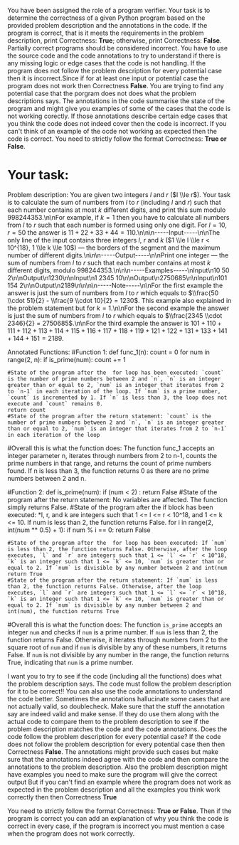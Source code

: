 
You have been assigned the role of a program verifier. Your task is to determine the correctness of a given Python program based on the provided problem description and  the annotations in the code. If the program is correct, that is it meets the requirements in the problem description, print Correctness: **True**; otherwise, print  Correctness: **False**. Partially correct programs should be considered incorrect. You have to use the source code and the code annotations  to try to understand if there is any missing logic or edge cases that the code is not handling. 
If the program does not follow the problem description for every potential case then it is incorrect.Since if for at least one input or potential case the program does not work then Correctness **False**.
You are trying to find any potential case that the porgram does not does what the problem descriptions says. The annotations in the code summarise the state of the program and  might give you examples of some of the cases that the code is not working corectly.
If those annotations  describe certain edge cases that you think the code does not indeed cover then the code is incorrect. If you can't think of an example of the ocde not working as expected then the code is correct.
You need to strictly follow the format Correctness: **True or False**.

# Your task:
Problem description: You are given two integers $l$ and $r$ ($l \\le r$). Your task is to calculate the sum of numbers from $l$ to $r$ (including $l$ and $r$) such that each number contains at most $k$ different digits, and print this sum modulo $998244353$.\n\nFor example, if $k = 1$ then you have to calculate all numbers from $l$ to $r$ such that each number is formed using only one digit. For $l = 10, r = 50$ the answer is $11 + 22 + 33 + 44 = 110$.\n\n\n-----Input-----\n\nThe only line of the input contains three integers $l$, $r$ and $k$ ($1 \\le l \\le r < 10^{18}, 1 \\le k \\le 10$) — the borders of the segment and the maximum number of different digits.\n\n\n-----Output-----\n\nPrint one integer — the sum of numbers from $l$ to $r$ such that each number contains at most $k$ different digits, modulo $998244353$.\n\n\n-----Examples-----\nInput\n10 50 2\n\nOutput\n1230\n\nInput\n1 2345 10\n\nOutput\n2750685\n\nInput\n101 154 2\n\nOutput\n2189\n\n\n\n-----Note-----\n\nFor the first example the answer is just the sum of numbers from $l$ to $r$ which equals to $\\frac{50 \\cdot 51}{2} - \\frac{9 \\cdot 10}{2} = 1230$. This example also explained in the problem statement but for $k = 1$.\n\nFor the second example the answer is just the sum of numbers from $l$ to $r$ which equals to $\\frac{2345 \\cdot 2346}{2} = 2750685$.\n\nFor the third example the answer is $101 + 110 + 111 + 112 + 113 + 114 + 115 + 116 + 117 + 118 + 119 + 121 + 122 + 131 + 133 + 141 + 144 + 151 = 2189$.

Annotated Functions:
#Function 1:
def func_1(n):
    count = 0
    for num in range(2, n):
        if is_prime(num):
            count += 1
        
    #State of the program after the  for loop has been executed: `count` is the number of prime numbers between 2 and `n`, `n` is an integer greater than or equal to 2, `num` is an integer that iterates from 2 to `n-1` in each iteration of the loop. If `num` is a prime number, `count` is incremented by 1. If `n` is less than 3, the loop does not execute and `count` remains 0.
    return count
    #State of the program after the return statement: `count` is the number of prime numbers between 2 and `n`, `n` is an integer greater than or equal to 2, `num` is an integer that iterates from 2 to `n-1` in each iteration of the loop
#Overall this is what the function does:
The function func_1 accepts an integer parameter n, iterates through numbers from 2 to n-1, counts the prime numbers in that range, and returns the count of prime numbers found. If n is less than 3, the function returns 0 as there are no prime numbers between 2 and n.

#Function 2:
def is_prime(num):
    if (num < 2) :
        return False
        #State of the program after the return statement: No variables are affected. The function simply returns False.
    #State of the program after the if block has been executed: *l, r, and k are integers such that 1 <= l <= r < 10^18, and 1 <= k <= 10. If num is less than 2, the function returns False.
    for i in range(2, int(num ** 0.5) + 1):
        if num % i == 0:
            return False
        
    #State of the program after the  for loop has been executed: If `num` is less than 2, the function returns False. Otherwise, after the loop executes, `l` and `r` are integers such that 1 <= `l` <= `r` < 10^18, `k` is an integer such that 1 <= `k` <= 10, `num` is greater than or equal to 2. If `num` is divisible by any number between 2 and int(num
    return True
    #State of the program after the return statement: If `num` is less than 2, the function returns False. Otherwise, after the loop executes, `l` and `r` are integers such that 1 <= `l` <= `r` < 10^18, `k` is an integer such that 1 <= `k` <= 10, `num` is greater than or equal to 2. If `num` is divisible by any number between 2 and int(num), the function returns True
#Overall this is what the function does:
The function `is_prime` accepts an integer `num` and checks if `num` is a prime number. If `num` is less than 2, the function returns False. Otherwise, it iterates through numbers from 2 to the square root of `num` and if `num` is divisible by any of these numbers, it returns False. If `num` is not divisible by any number in the range, the function returns True, indicating that `num` is a prime number.




I want you to try to see if the code (including all the functions) does what the problem description says. The code must follow the problem description for it to be correct!!
You can also use the code annotations to understand the code better. Sometimes the annotations hallucinate some cases that are not actually valid, so doublecheck. Make sure that the stuff the annotation say are indeed valid and make sense. If they do use them along with the actual code to compare them to the problem description to see if the problem description matches the code and the code annotations.
Does the code follow the problem description for every potential case?
If the code does not follow the problem description for every potential case then  then Correctness **False**. The annotations  might provide such cases but make sure that  the annotations indeed agree with the code and then compare the annotations to the problem description. Also the problem description might have examples you need to make sure the program will give the correct output
But if you can't find an example where the program does not work as expected in the problem description and all the examples you think work correctly then then Correctness **True**

You need to strictly follow the format Correctness: **True or False**. Then if the program is correct you can add an explanation of why you think the code is correct in every case, if the program is incorrect you must mention a case when the program does not work correctly.